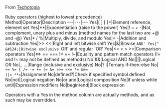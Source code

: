 From [Techotopia](https://www.techotopia.com/index.php/Ruby_Operator_Precedence)

Ruby operators (highest to lowest precedence)
Method|Operator|Description
---|---|---
Yes|[ ] [ ]=|Element reference, element set
Yes|**|Exponentiation (raise to the power)
Yes|! ~ + -|Not, complement, unary plus and minus (method names for the last two are +@ and -@)
Yes|* / %|Multiply, divide, and modulo
Yes|+ -|Addition and subtraction
Yes|>> <<|Right and left bitwise shift
Yes|&|Bitwise `AND'
Yes|^ &#124;|Bitwise exclusive `OR' and regular `OR'
Yes|<= < > >=|Comparison operators
Yes|<=> == === != =~ !~|Equality and pattern match operators (!= and !~ may not be defined as methods)
No|&&|Logical AND
No|&#124;&#124;|Logical OR
No|.. ...|Range (inclusive and exclusive)
No|? :|Ternary if-then-else
No|<code>÷= %= { /= -= += |= &= >>= <<= *= &&= ||= **=</code>|Assignment
No|defined?|Check if specified symbol defined
No|not|Logical negation
No|or and|Logical composition
No|if unless while until|Expression modifiers
No|begin/end|Block expression

Operators with a Yes in the method column are actually methods, and as such may be overridden.